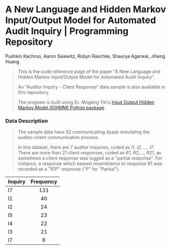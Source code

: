 # A New Language and Hidden Markov Input/Output Model for Automated Audit Inquiry | Programming Repository
Pushkin Kachroo, Aaron Saiewitz, Robyn Raschke, Shaurya Agarwal, Jiheng Huang

>This is the code reference page of the paper "A New Language and Hidden Markov Input/Output Model for Automated Audit Inquiry". 
>    
>An "Auditor Inquiry - Client Response" data sample is also available in this repository.     
>    
>The program is built using Dr. Mogeng Yin's [Input Output Hidden Markov Model (IOHMM) Python package](https://github.com/Mogeng/IOHMM).      
### Data Description

>The sample data have 52 communicating dyads simulating the auditor-client communication process.
>
>In this dataset, there are 7 auditor inquiries, coded as _I1, I2, ..., I7_. There are more than 21 client responses, coded as _R1, R2,..., R21_, as sometimes a client response was logged as a "partial response". For instance, a response which beared resemblance to response R1 was recorded as a "R1P" response ("P" for "Partial"). 

<center>

| Inquiry  |   Frequency   |
|----------|:-------------:|
|    I7    |       131     |
|    I1    |        40     |
|    I2    |        24     |
|    I5    |        23     |
|    I4    |        22     |
|    I3    |        21     |
|    I7    |        6      |

</center>

